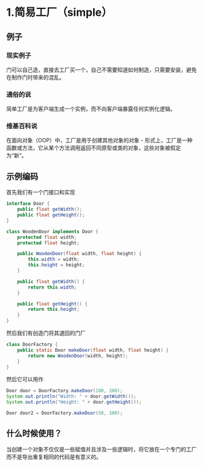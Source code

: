 # 1.简易工厂（simple）

## 例子

### 现实例子

门可以自己造，直接去工厂买一个，自己不需要知道如何制造，只需要安装，避免在制作门时带来的混乱。

### 通俗的说

简单工厂是为客户端生成一个实例，而不向客户端暴露任何实例化逻辑。

### 维基百科说

在面向对象（OOP）中，工厂是用于创建其他对象的对象 - 形式上，工厂是一种函数或方法，它从某个方法调用返回不同原型或类的对象，这些对象被假定为“新”。

## 示例编码

首先我们有一个门接口和实现

```java
interface Door {
    public float getWidth();
    public float getHeight();
}

class WoodenDoor implements Door {
    protected float width;
    protected float height;

    public WoodenDoor(float width, float height) {
        this.width = width;
        this.height = height;
    }

    public float getWidth() {
        return this.width;
    }

    public float getHeight() {
        return this.height;
    }
}
```

然后我们有创造门将其退回的门厂

```java
class DoorFactory {
    public static Door makeDoor(float width, float height) {
        return new WoodenDoor(width, height);
    }
}
```

然后它可以用作

```java
Door door = DoorFactory.makeDoor(100, 200);
System.out.println("Width: " + door.getWidth());
System.out.println("Height: " + door.getHeight());

Door door2 = DoorFactory.makeDoor(50, 100);
```

## 什么时候使用？

当创建一个对象不仅仅是一些赋值并且涉及一些逻辑时，将它放在一个专门的工厂而不是导出重复相同的代码是有意义的。
